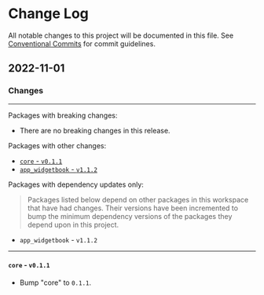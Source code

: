 # Change Log

All notable changes to this project will be documented in this file.
See [Conventional Commits](https://conventionalcommits.org) for commit guidelines.

## 2022-11-01

### Changes

---

Packages with breaking changes:

 - There are no breaking changes in this release.

Packages with other changes:

 - [`core` - `v0.1.1`](#core---v011)
 - [`app_widgetbook` - `v1.1.2`](#app_widgetbook---v112)

Packages with dependency updates only:

> Packages listed below depend on other packages in this workspace that have had changes. Their versions have been incremented to bump the minimum dependency versions of the packages they depend upon in this project.

 - `app_widgetbook` - `v1.1.2`

---

#### `core` - `v0.1.1`

 - Bump "core" to `0.1.1`.


